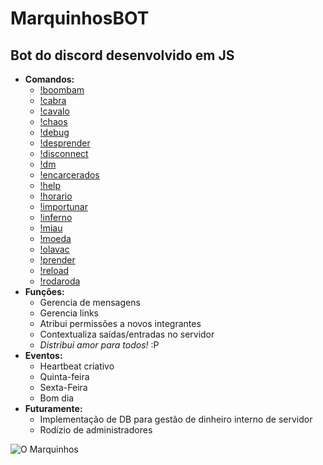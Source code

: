 # MarquinhosBOT
## Bot do discord desenvolvido em JS

- **Comandos:**
	- [!boombam](https://github.com/tiago-ds/MarquinhosBOT/blob/master/commands/boombam.js)
	- [!cabra](https://github.com/tiago-ds/MarquinhosBOT/blob/master/commands/cabra.js)
	- [!cavalo](https://github.com/tiago-ds/MarquinhosBOT/blob/master/commands/cavalo.js)
	- [!chaos](https://github.com/tiago-ds/MarquinhosBOT/blob/master/commands/chaos.js)
	- [!debug](https://github.com/tiago-ds/MarquinhosBOT/blob/master/commands/debug.js)
	- [!desprender](https://github.com/tiago-ds/MarquinhosBOT/blob/master/commands/desprender.js)
	- [!disconnect](https://github.com/tiago-ds/MarquinhosBOT/blob/master/commands/disconnect.js)
	- [!dm](https://github.com/tiago-ds/MarquinhosBOT/blob/master/commands/dm.js)
	- [!encarcerados](https://github.com/tiago-ds/MarquinhosBOT/blob/master/commands/encarcerados.js)
	- [!help](https://github.com/tiago-ds/MarquinhosBOT/blob/master/commands/help.js)
	- [!horario](https://github.com/tiago-ds/MarquinhosBOT/blob/master/commands/horario.js)
	- [!importunar](https://github.com/tiago-ds/MarquinhosBOT/blob/master/commands/importunar.js)
	- [!inferno](https://github.com/tiago-ds/MarquinhosBOT/blob/master/commands/inferno.js)
	- [!miau](https://github.com/tiago-ds/MarquinhosBOT/blob/master/commands/miau.js)
	- [!moeda](https://github.com/tiago-ds/MarquinhosBOT/blob/master/commands/moeda.js)
	- [!olavac](https://github.com/tiago-ds/MarquinhosBOT/blob/master/commands/olavac.js)
	- [!prender](https://github.com/tiago-ds/MarquinhosBOT/blob/master/commands/prender.js)
	- [!reload](https://github.com/tiago-ds/MarquinhosBOT/blob/master/commands/reload.js)
	- [!rodaroda](https://github.com/tiago-ds/MarquinhosBOT/blob/master/commands/rodaroda.js)
- **Funções:**
	- Gerencia de mensagens
	- Gerencia links
	- Atribui permissões a novos integrantes
	- Contextualiza saídas/entradas no servidor
	- *Distribui amor para todos!* :P
- **Eventos:**
	- Heartbeat criativo
	- Quinta-feira
	- Sexta-Feira
	- Bom dia
- **Futuramente:**
    - Implementação de DB para gestão de dinheiro interno de servidor
	- Rodízio de administradores
	
![O Marquinhos](https://i.imgur.com/KtfKQ5h.jpg)
